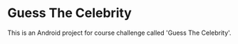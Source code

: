 # Guess The Celebrity

This is an Android project for course challenge called
'Guess The Celebrity'.
